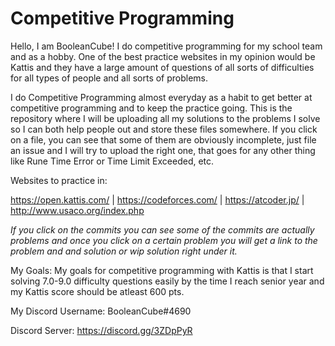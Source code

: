 # Competitive Programming
Hello, I am BooleanCube! I do competitive programming for my school team and as a hobby. One of the best practice websites in my opinion would be Kattis and they have a large amount of questions of all sorts of difficulties for all types of people and all sorts of problems.

I do Competitive Programming almost everyday as a habit to get better at competitive programming and to keep the practice going. This is the repository where I will be uploading all my solutions to the problems I solve so I can both help people out and store these files somewhere. If you click on a file, you can see that some of them are obviously incomplete, just file an issue and I will try to upload the right one, that goes for any other thing like Rune Time Error or Time Limit Exceeded, etc.

Websites to practice in:

https://open.kattis.com/ | 
https://codeforces.com/ | 
https://atcoder.jp/ | 
http://www.usaco.org/index.php

*If you click on the commits you can see some of the commits are actually problems and once you click on a certain problem you will get a link to the problem and and solution or wip solution right under it.*

My Goals: My goals for competitive programming with Kattis is that I start solving 7.0-9.0 difficulty questions easily by the time I reach senior year and my Kattis score should be atleast 600 pts.


My Discord Username: BooleanCube#4690

Discord Server: https://discord.gg/3ZDpPyR
